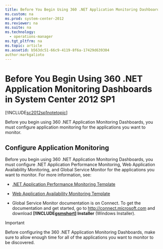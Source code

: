 ```yaml
---
title: Before You Begin Using 360 .NET Application Monitoring Dashboards in System Center 2012 SP1
ms.custom: na
ms.prod: system-center-2012
ms.reviewer: na
ms.suite: na
ms.technology: 
  - operations-manager
ms.tgt_pltfrm: na
ms.topic: article
ms.assetid: b563dc51-66c9-4119-8f6a-17429d639304
author:markgalioto
---
```

# Before You Begin Using 360 .NET Application Monitoring Dashboards in System Center 2012 SP1
[!INCLUDE[sc2012sp1notetopic](../../om/manage/includes/sc2012sp1notetopic_md.md)]  
  
Before you begin using 360 .NET Application Monitoring Dashboards, you must configure application monitoring for the applications you want to monitor.  
  
## Configure Application Monitoring  
Before you begin using 360 .NET Application Monitoring Dashboards, you must configure .NET Application Performance Monitoring, Web Application Availability Monitoring, and Global Service Monitor for the applications you want to monitor. For more information, see:  
  
-   [.NET Application Performance Monitoring Template](../../om/manage/.NET-Application-Performance-Monitoring-Template.md)  
  
-   [Web Application Availability Monitoring Template](../../om/manage/Web-Application-Availability-Monitoring-Template.md)  
  
-   Global Service Monitor documentation is on Connect. To get the documentation and get started, go to [http:\/\/connect.microsoft.com](http://connect.microsoft.com) and download **[!INCLUDE[gsmshort](../../om/manage/includes/gsmshort_md.md)] Installer** \(Windows Installer\).  
  
> [!IMPORTANT]  
> Before configuring the 360 .NET Application Monitoring Dashboards, make sure to allow enough time for all of the applications you want to monitor to be discovered.  
  
